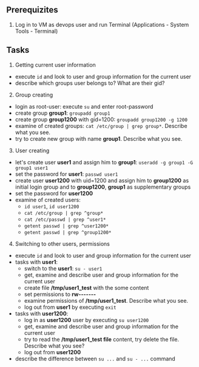 ## Prerequizites
1. Log in to VM as devops user and run Terminal (Applications - System Tools - Terminal)

## Tasks

1. Getting current user information
  - execute `id` and look to user and group information for the current user
  - describe which groups user belongs to? What are their gid?

2. Group creating
  - login as root-user: execute `su` and enter root-password
  - create group **group1**: `groupadd group1`
  - create group **group1200** with gid=1200: `groupadd group1200 -g 1200`
  - examine of created groups: `cat /etc/group | grep group*`. Describe what you see.
  - try to create new group with name **group1**. Describe what you see.
  
3. User creating
  - let's create user **user1** and assign him to **group1**: `useradd -g group1 -G group1 user1`
  - set the password for **user1**: `passwd user1`
  - create user **user1200** with uid=1200 and assign him to **group1200** as initial login group and to **group1200**, **group1** as supplementary groups
  - set the password for **user1200**
  - examine of created users:
    - `id user1`, `id user1200`
    - `cat /etc/group | grep ^group*`
    - `cat /etc/passwd | grep ^user1*`
    - `getent passwd | grep ^user1200*`
    - `getent passwd | grep ^group1200*`
    
 4. Switching to other users, permissions
  - execute `id` and look to user and group information for the current user
  - tasks with **user1**:
    - switch to the **user1**: `su - user1`
    - get, examine and describe user and group information for the current user
    - create file **/tmp/user1_test** with the some content
    - set permissions to **rw-------**
    - examine permissions of **/tmp/user1_test**. Describe what you see.
    - log out from **user1** by executing `exit`
  - tasks with **user1200**:
    - log in as **user1200** user by executing `su user1200`
    - get, examine and describe user and group information for the current user
    - try to read the **/tmp/user1_test file** content, try delete the file. Describe what you see?
    - log out from **user1200**
  - describe the difference between `su ...` and `su - ...` command
